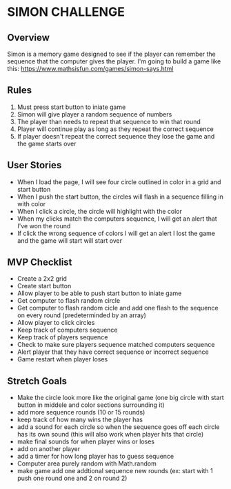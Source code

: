 # SIMON CHALLENGE

## Overview
Simon is a memory game designed to see if the player can remember the sequence that the computer gives the player.
I'm going to build a game like this: https://www.mathsisfun.com/games/simon-says.html

## Rules
1. Must press start button to iniate game
1. Simon will give player a random sequence of numbers
1. The player than needs to repeat that sequence to win that round
1. Player will continue play as long as they repeat the correct sequence
1. If player doesn't repeat the correct sequence they lose the game and the game starts over

## User Stories
 - When I load the page, I will see four circle outlined in color in a grid and start button
 - When I push the start button, the circles will flash in a sequence filling in with color
 - When I click a circle, the circle will highlight with the color
 - When my clicks match the computers sequence, I will get an alert that I've won the round
 - If click the wrong sequence of colors I will get an alert I lost the game and the game will start will start over


## MVP Checklist
- Create a 2x2 grid
- Create start button
- Allow player to be able to push start button to iniate game
- Get computer to flash random circle
- Get computer to flash random cicle and add one flash to the sequence on every round (predeterminded by an array)
- Allow player to click circles
- Keep track of computers sequence
- Keep track of players sequence
- Check to make sure players sequence matched computers sequence
- Alert player that they have correct sequence or incorrect sequence
- Game restart when player loses

## Stretch Goals
- Make the circle look more like the original game (one big circle with start button in middele and color sections surrounding it)
- add more sequence rounds (10 or 15 rounds)
- keep track of how many wins the player has
- add a sound for each circle so when the sequence goes off each circle has its own sound (this will also work when player hits that circle)
- make final sounds for when player wins or loses
- add on another player
- add a timer for how long player has to guess sequence
- Computer area purely random with Math.random
- make game add one addtional sequence new rounds (ex: start with 1 push one round one and 2 on round 2) 





